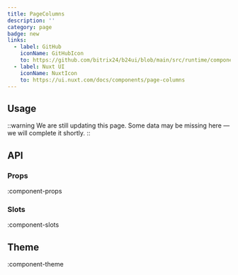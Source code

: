 ```yaml
---
title: PageColumns
description: ''
category: page
badge: new
links:
  - label: GitHub
    iconName: GitHubIcon
    to: https://github.com/bitrix24/b24ui/blob/main/src/runtime/components/PageColumns.vue
  - label: Nuxt UI
    iconName: NuxtIcon
    to: https://ui.nuxt.com/docs/components/page-columns
---
```


## Usage

::warning
We are still updating this page. Some data may be missing here — we will complete it shortly.
::

## API

### Props

:component-props

### Slots

:component-slots

## Theme

:component-theme
